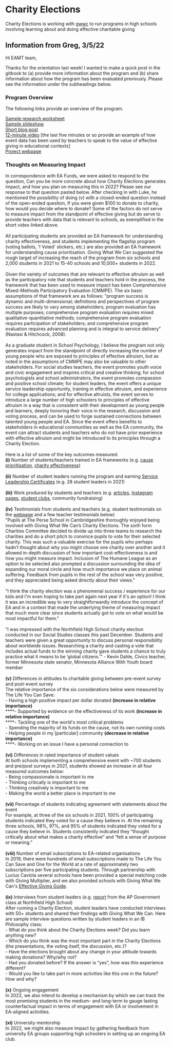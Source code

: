 # Charity Elections

Charity Elections is working with [gwwc](gwwc/ "mention") to run programs in high schools involving learning about and doing effective charitable giving&#x20;

## Information from Greg, 3/5/22

Hi EAMT team,

Thanks for the orientation last week! I wanted to make a quick post in the gitbook to (a) provide more information about the program and (b) share information about how the program has been evaluated previously. Please see the information under the subheadings below.

### Program Overview

The following links provide an overview of the program.

[Sample research worksheet](https://drive.google.com/file/d/18tosVcNymYZfArfd0Q7offgyu1IUHNL6/view)\
[Sample slideshow](https://docs.google.com/presentation/d/1uchGfK6ivGJ1EyLCKgY7er6urC6X\_ioJfc0AMh16b7I/edit?usp=sharing)\
[Short blog post](https://www.givingwhatwecan.org/post/2022/02/charity-elections-2021-results/)\
[12-minute video](https://www.youtube.com/watch?v=s32qCDWsw8s) \[the last five minutes or so provide an example of how event data has been used by teachers to speak to the value of effective giving in educational contexts]\
[Project webpage](https://www.givingwhatwecan.org/events/guides/charity-elections/)

### Thoughts on Measuring Impact

In correspondence with EA Funds, we were asked to respond to the question, Can you be more concrete about how Charity Elections generates impact, and how you plan on measuring this in 2022? Please see our response to that question pasted below. After checking in with Luke, he mentioned the possibility of doing (v) with a closed-ended question instead of the open-ended question, If you were given $100 to donate to charity, how would you decide where to donate? Some of the factors do not serve to measure impact from the standpoint of effective giving but do serve to provide teachers with data that is relevant to schools, as exemplified in the short video linked above.\
\
All participating students are provided an EA framework for understanding charity effectiveness, and students implementing the flagship program (voting ballots, 'I Voted' stickers, etc.) are also provided an EA framework for understanding cause prioritisation. Giving What We Can suggested the rough target of increasing the reach of the program from six schools and 2,000 students in 2021 to 15-40 schools and 10,000+ students in 2022.\
\
Given the variety of outcomes that are relevant to effective altruism as well as the participatory role that students and teachers hold in the process, the framework that has been used to measure impact has been Comprehensive Mixed-Methods Participatory Evaluation (CMMPE). The six basic assumptions of that framework are as follows: "program success is dynamic and multi-dimensional; definitions and perspectives of program success are likely to vary among stakeholders; program evaluation has multiple purposes; comprehensive program evaluation requires mixed qualitative-quantitative methods; comprehensive program evaluation requires participation of stakeholders; and comprehensive program evaluation requires advanced planning and is integral to service delivery" (Nastasi & Hitchcock, 2008).\
\
As a graduate student in School Psychology, I believe the program not only generates impact from the standpoint of directly increasing the number of young people who are exposed to principles of effective altruism, but as noted in the assumptions of CMMPE may also be valuable to other stakeholders. For social studies teachers, the event promotes youth voice and civic engagement and inspires critical and creative thinking; for school psychologists and school administrators, the event promotes compassion and positive school climate; for student leaders, the event offers a unique service leadership opportunity, training in effective altruism, and experience for college applications; and for effective altruists, the event serves to introduce a large number of high schoolers to principles of effective altruism in a way that is consistent with their development as young people and learners, deeply honoring their voice in the research, discussion and voting process, and can be used to forge sustained connections between talented young people and EA. Since the event offers benefits to stakeholders in educational communities as well as the EA community, the event can attract students and teachers who do not have prior experience with effective altruism and might be introduced to its principles through a Charity Election.\
\
Here is a list of some of the key outcomes measured:\
**(i)** Number of students/teachers trained in EA frameworks (e.g. [cause prioritisation](https://drive.google.com/file/d/1JUx6fL7-ngC9C7Gl1mIO053GRUba8Qtb/view), [charity effectiveness](https://drive.google.com/file/d/18tosVcNymYZfArfd0Q7offgyu1IUHNL6/view?usp=sharing))\
\
**(ii)** Number of student leaders running the program and earning [Service Leadership Certificates](https://drive.google.com/file/d/1Bdqcp960vTELuiSV6j\_lwCquWgNi00US/view?usp=sharing) (e.g. 28 student leaders in 2021)\
\
**(iii)** Work produced by students and teachers (e.g. [articles](https://balcattashs.wa.edu.au/charity-election/), [Instagram pages](https://www.instagram.com/explocharityevent/), [student clubs](https://drive.google.com/file/d/1lA20PRV9FOvdGDXXcb\_43SkLcVuKy7Me/view), community fundraising)\
\
**(iv)** Testimonials from students and teachers (e.g. student testimonials on the [webpage](https://www.givingwhatwecan.org/events/guides/charity-elections/) and a few teacher testimonials below)\
"Pupils at The Perse School in Cambridgeshire thoroughly enjoyed being involved with Giving What We Can’s Charity Elections. The sixth form Charities Committee decided to divide up into three teams to research the charities and do a short pitch to convince pupils to vote for their selected charity. This was such a valuable exercise for the pupils who perhaps hadn’t thought about why you might choose one charity over another and it allowed in-depth discussion of how important cost-effectiveness is and how you might measure impact. Inclusion of The Humane League as an option to be selected also prompted a discussion surrounding the idea of expanding our moral circle and how much importance we place on animal suffering. Feedback from pupils in the rest of the school was very positive, and they appreciated being asked directly about their views."\
\
"I think the charity election was a phenomenal success / experience for our kids and I'm even hoping to take part again next year if it's an option! I think it was an incredible way to very straightforwardly introduce the concept of EA and in a context that made the underlying theme of measuring impact that much more clear since students actually got to vote on what would be most impactful for them."\
\
“I was impressed with the Northfield High School charity election conducted in our Social Studies classes this past December. Students and teachers were given a great opportunity to discuss personal responsibility about worldwide issues. Researching a charity and casting a vote that includes actual funds to the winning charity gave students a chance to truly practice what it means to be ‘global citizens.’” - Kevin Dahle, Civics teacher, former Minnesota state senator, Minnesota Alliance With Youth board member\
\
**(v)** Differences in attitudes to charitable giving between pre-event survey and post-event survey\
The relative importance of the six considerations below were measured by The Life You Can Save:\
\- Having a high positive impact per dollar donated **(increase in relative importance)**\
****- Supported by evidence on the effectiveness of its work **(increase in relative importance)**\
****- Tackling one of the world's most critical problems\
\- Spending the majority of its funds on the cause, not its own running costs\
\- Helping people in my \[particular] community **(decrease in relative importance)**\
****- Working on an issue I have a personal connection to\
\
**(vi)** Differences in rated importance of student values\
At both schools implementing a comprehensive event with \~700 students and pre/post surveys in 2021, students showed an increase in all four measured outcomes below:\
\- Being compassionate is important to me\
\- Thinking critically is important to me\
\- Thinking creatively is important to me\
\- Making the world a better place is important to me\
\
**(vii)** Percentage of students indicating agreement with statements about the event\
For example, at three of the six schools in 2021, 100% of participating students indicated they voted for a cause they believe in. At the remaining three schools, 98%, 97%, and 95% of students indicated they voted for a cause they believe in. Students consistently indicated they “thought critically about what makes a charity effective” and “felt a sense of purpose or meaning.”\
\
**(viii)** Number of email subscriptions to EA-related organisations\
In 2019, there were hundreds of email subscriptions made to The Life You Can Save and One for the World at a rate of approximately two subscriptions per five participating students. Through partnership with Lucius Caviola several schools have been provided a special matching code with Giving Multiplier, and we also provided schools with Giving What We Can's [Effective](https://www.givingwhatwecan.org/giving-guide/)[ Giving Guide](https://www.givingwhatwecan.org/giving-guide/).\
\
**(ix)** Interviews from student leaders (e.g. [report](https://drive.google.com/file/d/13avkJoQGNt\_omXxEebe-7RICl4\_KVeMe/view?usp=sharing) from the AP Government class at Northfield High School)\
After running a Charity Election, student leaders have conducted interviews with 50+ students and shared their findings with Giving What We Can. Here are sample interview questions written by student leaders in an IB Philosophy class:\
\- What do you think about the Charity Elections week? Did you learn anything new?\
\- Which do you think was the most important part in the Charity Elections (the presentations, the voting itself, the discussion, etc.)?\
\- Have the elections brought about any change in your attitude towards making donations? Why/why not?\
\- Had you donated before? If the answer is “yes”, how was this experience different?\
\- Would you like to take part in more activities like this one in the future? How and why?\
\
**(x)** Ongoing engagement\
In 2022, we also intend to develop a mechanism by which we can track the most promising students in the medium- and long-term to gauge lasting counterfactual impact in terms of engagement with EA or involvement in EA-aligned activities.\
\
**(xi)** University mentorship\
In 2022, we might also measure impact by gathering feedback from university EA groups supporting high schoolers in setting up an ongoing EA club.
